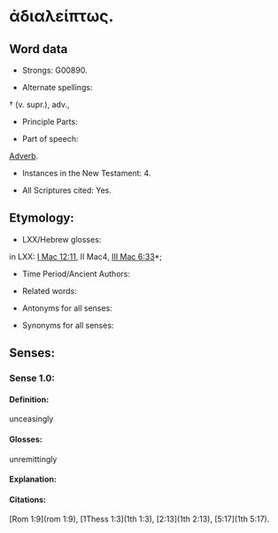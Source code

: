 # ἀδιαλείπτως.

<!-- Status: S2=NeedsReview -->
<!-- Lexica used for edits: BDAG LN FFM BN MM   -->

## Word data

* Strongs: G00890.

* Alternate spellings:

†  (v. supr.), adv., 

* Principle Parts: 


* Part of speech: 

[Adverb](http://ugg.readthedocs.io/en/latest/adverb.html).

* Instances in the New Testament: 4.

* All Scriptures cited: Yes.

## Etymology: 


* LXX/Hebrew glosses: 

in LXX: [I Mac 12:11](1Macc.12.11), II Mac4, [III Mac 6:33](3Macc.6.33)*;

* Time Period/Ancient Authors: 


* Related words: 

* Antonyms for all senses:

* Synonyms for all senses: 


## Senses: 


### Sense  1.0: 

#### Definition: 

unceasingly

#### Glosses: 

unremittingly

#### Explanation: 


#### Citations: 

[Rom 1:9](rom 1:9), [1Thess 1:3](1th 1:3), [2:13](1th 2:13), [5:17](1th 5:17).

